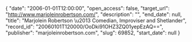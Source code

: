 {
  "date": "2006-01-01T12:00:00", 
  "open_access": false, 
  "target_url": "http://www.marjoleinrobertson.com/", 
  "description": "", 
  "end_date": null, 
  "title": "Marjolein Robertson \u2013 Comedian, Improviser and Shetlander", 
  "record_id": "20060101T120000/OoDki91OHZ3ZQ01yepEzAQ==", 
  "publisher": "marjoleinrobertson.com", 
  "slug": 69852, 
  "start_date": null
}

